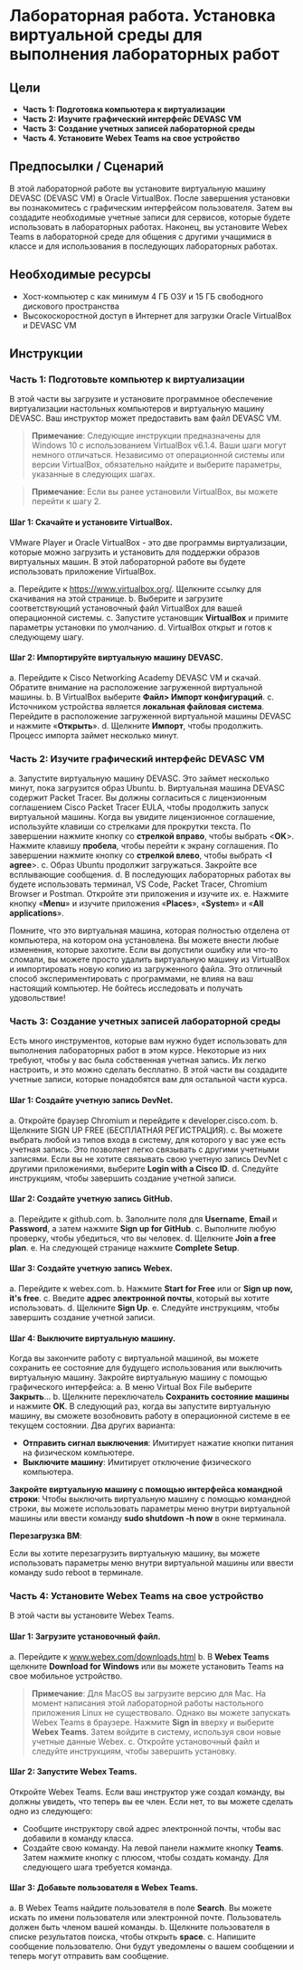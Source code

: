 # Лабораторная работа. Установка виртуальной среды для выполнения лабораторных работ

## Цели

* **Часть 1: Подготовка компьютера к виртуализации**
* **Часть 2: Изучите графический интерфейс DEVASC VM**
* **Часть 3: Создание учетных записей лабораторной среды**
* **Часть 4. Установите Webex Teams на свое устройство**

## Предпосылки / Сценарий

В этой лабораторной работе вы установите виртуальную машину DEVASC (DEVASC VM) в Oracle VirtualBox. После завершения установки вы познакомитесь с графическим интерфейсом пользователя. Затем вы создадите необходимые учетные записи для сервисов, которые будете использовать в лабораторных работах. Наконец, вы установите Webex Teams в лабораторной среде для общения с другими учащимися в классе и для использования в последующих лабораторных работах.

## Необходимые ресурсы

* Хост-компьютер с как минимум 4 ГБ ОЗУ и 15 ГБ свободного дискового пространства
* Высокоскоростной доступ в Интернет для загрузки Oracle VirtualBox и DEVASC VM

## Инструкции

### Часть 1: Подготовьте компьютер к виртуализации
В этой части вы загрузите и установите программное обеспечение виртуализации настольных компьютеров и виртуальную машину DEVASC. Ваш инструктор может предоставить вам файл DEVASC VM.

> **Примечание**: Следующие инструкции предназначены для Windows 10 с использованием VirtualBox v6.1.4. Ваши шаги могут немного отличаться. Независимо от операционной системы или версии VirtualBox, обязательно найдите и выберите параметры, указанные в следующих шагах.

> **Примечание**: Если вы ранее установили VirtualBox, вы можете перейти к шагу 2.

#### Шаг 1: Скачайте и установите VirtualBox.

VMware Player и Oracle VirtualBox - это две программы виртуализации, которые можно загрузить и установить для поддержки образов виртуальных машин. В этой лабораторной работе вы будете использовать приложение VirtualBox.

a.	Перейдите к https://www.virtualbox.org/. Щелкните ссылку для скачивания на этой странице.
b.	Выберите и загрузите соответствующий установочный файл VirtualBox для вашей операционной системы. 
c.	Запустите установщик **VirtualBox** и примите параметры установки по умолчанию.
d.	VirtualBox открыт и готов к следующему шагу.

#### Шаг 2: Импортируйте виртуальную машину DEVASC.

a.	Перейдите к Cisco Networking Academy DEVASC VM и скачай. Обратите внимание на расположение загруженной виртуальной машины.
b.	В VirtualBox выберите **Файл> Импорт конфигураций**.
c.	Источником устройства является **локальная файловая система**. Перейдите в расположение загруженной виртуальной машины DEVASC и нажмите «**Открыть**».
d.	Щелкните **Импорт**, чтобы продолжить. Процесс импорта займет несколько минут.

### Часть 2: Изучите графический интерфейс DEVASC VM

a.	Запустите виртуальную машину DEVASC. Это займет несколько минут, пока загрузится образ Ubuntu.
b.	Виртуальная машина DEVASC содержит Packet Tracer. Вы должны согласиться с лицензионным соглашением Cisco Packet Tracer EULA, чтобы продолжить запуск виртуальной машины. Когда вы увидите лицензионное соглашение, используйте клавиши со стрелками для прокрутки текста. По завершении нажмите кнопку со **стрелкой вправо**, чтобы выбрать <**OK**>. Нажмите клавишу **пробела**, чтобы перейти к экрану соглашения. По завершении нажмите кнопку со **стрелкой влево**, чтобы выбрать <**I agree**>.
c.	Образ Ubuntu продолжит загружаться. Закройте все всплывающие сообщения.
d.	В последующих лабораторных работах вы будете использовать терминал, VS Code, Packet Tracer, Chromium Browser и Postman. Откройте эти приложения и изучите их.
e.	Нажмите кнопку «**Menu**» и изучите приложения «**Places**», «**System**» и «**All applications**».

Помните, что это виртуальная машина, которая полностью отделена от компьютера, на котором она установлена. Вы можете внести любые изменения, которые захотите. Если вы допустили ошибку или что-то сломали, вы можете просто удалить виртуальную машину из VirtualBox и импортировать новую копию из загруженного файла. Это отличный способ экспериментировать с программами, не влияя на ваш настоящий компьютер. Не бойтесь исследовать и получать удовольствие!

### Часть 3: Создание учетных записей лабораторной среды

Есть много инструментов, которые вам нужно будет использовать для выполнения лабораторных работ в этом курсе. Некоторые из них требуют, чтобы у вас была собственная учетная запись. Их легко настроить, и это можно сделать бесплатно. В этой части вы создадите учетные записи, которые понадобятся вам для остальной части курса.

#### Шаг 1: Создайте учетную запись DevNet.

a.	Откройте браузер Chromium и перейдите к developer.cisco.com.
b.	Щелкните SIGN UP FREE (БЕСПЛАТНАЯ РЕГИСТРАЦИЯ).
c.	Вы можете выбрать любой из типов входа в систему, для которого у вас уже есть учетная запись. Это позволяет легко связывать с другими учетными записями. Если вы не хотите связывать свою учетную запись DevNet с другими приложениями, выберите **Login with a Cisco ID**.
d.	Следуйте инструкциям, чтобы завершить создание учетной записи.

#### Шаг 2: Создайте учетную запись GitHub.

a.	Перейдите к github.com.
b.	Заполните поля для **Username**, **Email** и **Password**, а затем нажмите **Sign up for GitHub**.
c.	Выполните любую проверку, чтобы убедиться, что вы человек.
d.	Щелкните **Join a free plan**.
e.	На следующей странице нажмите **Complete Setup**.

#### Шаг 3: Создайте учетную запись Webex.

a.	Перейдите к webex.com.
b.	Нажмите **Start for Free** или or **Sign up now, it's free**.
c.	Введите **адрес электронной почты**, который вы хотите использовать.
d.	Щелкните **Sign Up**.
e.	Следуйте инструкциям, чтобы завершить создание учетной записи.

#### Шаг 4: Выключите виртуальную машину.

Когда вы закончите работу с виртуальной машиной, вы можете сохранить ее состояние для будущего использования или выключить виртуальную машину.
Закройте виртуальную машину с помощью графического интерфейса:
a.	В меню Virtual Box File выберите **Закрыть**...
b.	Щелкните переключатель **Сохранить состояние машины** и нажмите **ОК**. В следующий раз, когда вы запустите виртуальную машину, вы сможете возобновить работу в операционной системе в ее текущем состоянии.
Два других варианта:

* **Отправить сигнал выключения**: Имитирует нажатие кнопки питания на физическом компьютере.
* **Выключите машину**: Имитирует отключение физического компьютера.

**Закройте виртуальную машину с помощью интерфейса командной строки**:
Чтобы выключить виртуальную машину с помощью командной строки, вы можете использовать параметры меню внутри виртуальной машины или ввести команду **sudo shutdown -h now** в окне терминала.

**Перезагрузка ВМ**:

Если вы хотите перезагрузить виртуальную машину, вы можете использовать параметры меню внутри виртуальной машины или ввести команду sudo reboot в терминале.

### Часть 4: Установите Webex Teams на свое устройство

В этой части вы установите Webex Teams.

#### Шаг 1: Загрузите установочный файл.

a.	Перейдите к www.webex.com/downloads.html
b.	В **Webex Teams** щелкните **Download for Windows** или вы можете установить Teams на свое мобильное устройство.

> **Примечание**: Для MacOS вы загрузите версию для Mac. На момент написания этой лабораторной работы настольного приложения Linux не существовало. Однако вы можете запускать Webex Teams в браузере. Нажмите **Sign in** вверху и выберите **Webex Teams**. Затем войдите в систему, используя свои новые учетные данные Webex.
c.	Откройте установочный файл и следуйте инструкциям, чтобы завершить установку.

#### Шаг 2: Запустите Webex Teams.

Откройте Webex Teams. Если ваш инструктор уже создал команду, вы должны увидеть, что теперь вы ее член. Если нет, то вы можете сделать одно из следующего:
* Сообщите инструктору свой адрес электронной почты, чтобы вас добавили в команду класса.
* Создайте свою команду. На левой панели нажмите кнопку **Teams**. Затем нажмите кнопку с плюсом, чтобы создать команду. Для следующего шага требуется команда.

#### Шаг 3: Добавьте пользователя в Webex Teams.

a.	В Webex Teams найдите пользователя в поле **Search**. Вы можете искать по имени пользователя или электронной почте. Пользователь должен быть членом вашей команды.
b.	Щелкните пользователя в списке результатов поиска, чтобы открыть **space**.
c.	Напишите сообщение пользователю. Они будут уведомлены о вашем сообщении и теперь могут отправить вам сообщение.
